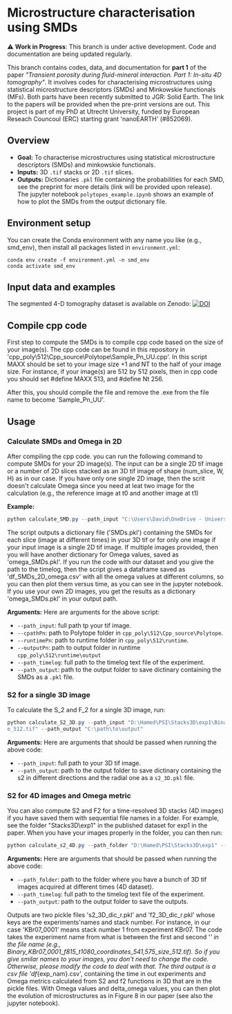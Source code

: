 # Microstructure characterisation using SMDs
⚠️ **Work in Progress**: This branch is under active development. Code and documentation are being updated regularly.

This branch contains codes, data, and documentation for **part 1** of the paper *"Transient porosity during fluid-mineral interaction. Part 1: In-situ 4D tomography"*. It involves codes for characterising microstructures using statistical microstructure descriptors (SMDs) and Minkowskie functionals (MFs). Both parts have been recently submitted to JGR: Solid Earth. The link to the papers will be provided when the pre-print versions are out. This project is part of my PhD at Utrecht University, funded by European Reseach Councoul (ERC) starting grant 'nanoEARTH' (#852069).

## Overview
- **Goal:** To characterise microstructures using statistical microstructure descriptors (SMDs) and minkowskie functionals.
- **Inputs:** 3D `.tif` stacks or 2D `.tif` slices.
- **Outputs:** Dictionaries `.pkl` file containing the probabilities for each SMD, see the preprint for more details (link will be provided upon release). The jupyter notebook `polytopes_example.ipynb` shows an example of how to plot the SMDs from the output dictionary file.

## Environment setup
You can create the Conda environment with any name you like (e.g., smd_env), then install all packages listed in `environment.yml`:

```
conda env create -f environment.yml -n smd_env
conda activate smd_env
```

## Input data and examples
The segmented 4-D tomography dataset is available on Zenodo: 
[![DOI](https://zenodo.org/badge/DOI/10.5281/zenodo.16875392.svg)](https://doi.org/10.5281/zenodo.16875392)

<!-- https://doi.org/10.5281/zenodo.16875392 -->


## Compile cpp code
First step to compute the SMDs is to compile cpp code based on the size of your image(s). The cpp code can be found in this repository in 'cpp_poly\512\Cpp_source\Polytope\Sample_Pn_UU.cpp'. In this script MAXX should be set to your image size +1 and NT to the half of your image size. For instance, if your image(s) are 512 by 512 pixels, then in cpp code you should set #define MAXX 513, and #define Nt 256. 

After this, you should compile the file and remove the .exe from the file name to become 'Sample_Pn_UU'.

## Usage

### Calculate SMDs and Omega in 2D
After compiling the cpp code. you can run the following command to compute SMDs for your 2D image(s). The input can be a single 2D tif image or a number of 2D slices stacked as an 3D tif image of shape (num_slice, W, H) as in our case. If you have only one single 2D image, then the scrit doesn't calculate Omega since you need at leat two image for the calculation (e.g., the reference image at t0 and another image at t1)

**Example:**
```powershell
python calculate_SMD.py --path_input "C:\Users\David\OneDrive - Universiteit Utrecht\My PhD\My papers\2ndPaper_4Dimages\Part1_chapter3\Data_ForGithub\Fig04\Fig04a\img_xy_slice_100.tif" --cpathPn "D:\Hamed\PoreEditGAN_github\cpp_poly\512\Cpp_source\Polytope" --runtimePn "D:\Hamed\PoreEditGAN_github\cpp_poly\512\runtime" --outputPn "D:\Hamed\PoreEditGAN_github\cpp_poly\512\runtime\output" --path_timelog "X:\Zeiss-Versa 610\Hamed\My papers\DataPublication\Part1\NewStructure\TimeLogs\timeseries_exp1.log" --path_output "C:\Users\David\OneDrive - Universiteit Utrecht\My PhD\My papers\2ndPaper_4Dimages\Part1_chapter3\Data_ForGithub\Fig04\Fig04a"
```

The script outputs a dictionary file ('SMDs.pkl') containing the SMDs for each slice (image at different times) in your 3D tif or for only one image if your input image is a single 2D tif image. If multiple images provided, then you will have another dictionary for Omega values, saved as 'omega_SMDs.pkl'. If you run the code with our dataset and you give the path to the timelog, then the script gives a dataframe saved as 'df_SMDs_2D_omega.csv' with all the omega values at different columns, so you can then plot them versus time, as you can see in the jupyter notebook. If you use your own 2D images, you get the results as a dictionary 'omega_SMDs.pkl' in your output path.

**Arguments:**
Here are arguments for the above script:
- `--path_input`: full path tp your tif image.
- `--cpathPn`: path to Polytope folder in `cpp_poly\512\Cpp_source\Polytope`.
- `--runtimePn`: path to runtime folder in `cpp_poly\512\runtime`.
- `--outputPn`: path to output folder in runtime `cpp_poly\512\runtime\output`
- `--path_timelog`: full path to the timelog text file of the experiment.
- `--path_output`: path to the output folder to save dictinary containing the SMDs as a `.pkl` file.

### S2 for a single 3D image
To calculate the S_2 and F_2 for a single 3D image, run:
```powershell
python calculate_S2_3D.py --path_input "D:\Hamed\PSI\Stacks3D\exp1\Binary_KBr07_0140_f815_t1080_coordinates_541,575_siz
e_512.tif" --path_output "C:\path\to\output"
```
**Arguments:**
Here are arguments that should be passed when running the above code:
- `--path_input`: full path to your 3D tif image.
- `--path_output`: path to the output folder to save dictinary containing the s2 in different directions and the radial one as a `s2_3D.pkl` file.

### S2 for 4D images and Omega metric
You can also compute S2 and F2 for a time-resolved 3D stacks (4D images) if you have saved them with sequential file names in a folder. For example, see the folder "Stacks3D\exp1" in the published dataset for exp1 in the paper. When you have your images properly in the folder, you can then run:
```powershell
python calculate_s2_4D.py --path_folder "D:\Hamed\PSI\Stacks3D\exp1" --path_timelog "D:\Hamed\PSI\TimeLogs\timeseries_exp1.log"--path_output "C:\path\to\output"
```
**Arguments:**
Here are arguments that should be passed when running the above code:
- `--path_folder`: path to the folder where you have a bunch of 3D tif images acquired at different times (4D dataset).
- `--path_timelog`: full path to the timelog text file of the experiment.
- `--path_output`: path to the output folder to save the outputs.

Outputs are two pickle files 's2_3D_dic_r.pkl' and 'f2_3D_dic_r.pkl' whose keys are the experiments'names and stack number. For instance, in our case 'KBr07_0001' means stack number 1 from experiment KBr07. The code takes the experiment name from what is between the first and second '_' in the file name (e.g., Binary_KBr07_0001_f815_t1080_coordinates_541,575_size_512.tif). So if you give smilar names to your images, you don't need to change the code. Otherwise, please modify the code to deal with that. The third output is a csv file 'df_{exp_nam}.csv', containing the time in out experiments and Omega metrics calculated from S2 and f2 functions in 3D that are in the pickle files. With Omega values and delta_omega values, you can then plot the evolution of microstructures as in Figure 8 in our paper (see also the jupyter notebook). 






